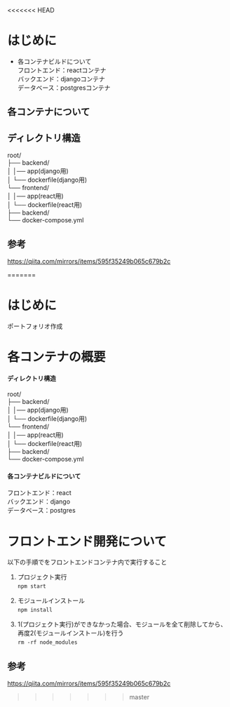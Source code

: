 <<<<<<< HEAD
# はじめに
- 各コンテナビルドについて  
  フロントエンド：reactコンテナ  
  バックエンド：djangoコンテナ  
  データベース：postgresコンテナ

## 各コンテナについて
## ディレクトリ構造
root/  
├── backend/  
│   │── app(django用)  
│   └── dockerfile(django用)  
└── frontend/  
│   │── app(react用)   
│   └── dockerfile(react用)  
├── backend/  
└── docker-compose.yml  

## 参考
https://qiita.com/mirrors/items/595f35249b065c679b2c

=======
# はじめに
ポートフォリオ作成

# 各コンテナの概要
#### ディレクトリ構造
root/  
├── backend/  
│   │── app(django用)  
│   └── dockerfile(django用)  
└── frontend/  
│   │── app(react用)   
│   └── dockerfile(react用)  
├── backend/  
└── docker-compose.yml  
#### 各コンテナビルドについて
  
フロントエンド：react  
バックエンド：django  
データベース：postgres

# フロントエンド開発について  
以下の手順でをフロントエンドコンテナ内で実行すること

1. プロジェクト実行  
```npm start```　

1. モジュールインストール  
```npm install```　

1. 1(プロジェクト実行)ができなかった場合、モジュールを全て削除してから、再度2(モジュールインストール)を行う  
```rm -rf node_modules```　

## 参考
https://qiita.com/mirrors/items/595f35249b065c679b2c

>>>>>>> master
